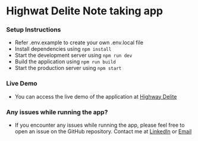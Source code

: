 # Highwat Delite Note taking app

### Setup Instructions
- Refer .env.example to create your own .env.local file
- Install dependencies using `npm install`
- Start the development server using `npm run dev`
- Build the application using `npm run build`
- Start the production server using `npm start`

### Live Demo
- You can access the live demo of the application at [Highway Delite](https://highwaydelitenotes.vercel.app/)

### Any issues while running the app?
- If you encounter any issues while running the app, please feel free to open an issue on the GitHub repository. Contact me at [LinkedIn](https://www.linkedin.com/in/thechetanraje/) or [Email](mailto:thechetanraje@gmail.com)